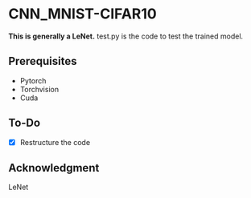 # CNN_MNIST-CIFAR10
**This is generally a LeNet.**
test.py is the code to test the trained model. 

## Prerequisites
- Pytorch
- Torchvision
- Cuda

## To-Do
- [x] Restructure the code

## Acknowledgment

LeNet
